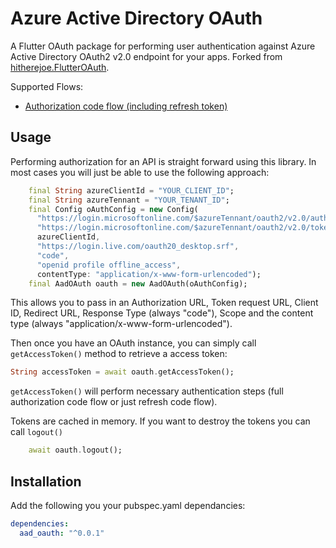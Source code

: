 # Azure Active Directory OAuth

A Flutter OAuth package for performing user authentication against Azure Active Directory OAuth2 v2.0 endpoint for your apps. Forked from [hitherejoe.FlutterOAuth](https://github.com/hitherejoe/FlutterOAuth).

Supported Flows:
 - [Authorization code flow (including refresh token)](https://docs.microsoft.com/en-us/azure/active-directory/develop/v2-oauth2-auth-code-flow)

## Usage

Performing authorization for an API is straight forward using this library. In most cases you
will just be able to use the following approach:

```dart
    final String azureClientId = "YOUR_CLIENT_ID";
    final String azureTennant = "YOUR_TENANT_ID";
    final Config oAuthConfig = new Config(
      "https://login.microsoftonline.com/$azureTennant/oauth2/v2.0/authorize",
      "https://login.microsoftonline.com/$azureTennant/oauth2/v2.0/token",
      azureClientId,
      "https://login.live.com/oauth20_desktop.srf",
      "code",
      "openid profile offline_access",
      contentType: "application/x-www-form-urlencoded");
    final AadOAuth oauth = new AadOAuth(oAuthConfig);
```

This allows you to pass in an Authorization URL, Token request URL, Client ID, Redirect URL, Response Type (always "code"), Scope
and the content type (always "application/x-www-form-urlencoded").

Then once you have an OAuth instance, you can simply call `getAccessToken()` method to retrieve a access token:

```dart
String accessToken = await oauth.getAccessToken();
```

`getAccessToken()` will perform necessary authentication steps (full authorization code flow or just refresh code flow).

Tokens are cached in memory. If you want to destroy the tokens you can call `logout()`

```dart
    await oauth.logout();
```

## Installation

Add the following you your pubspec.yaml dependancies:

```yaml
dependencies:
  aad_oauth: "^0.0.1"
```

